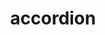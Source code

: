 ---
layout: smileys&emotion
title: accordion
emoji: accordion
permalink: 🪗.html
image: assets/img/3moji/accordion.png
---